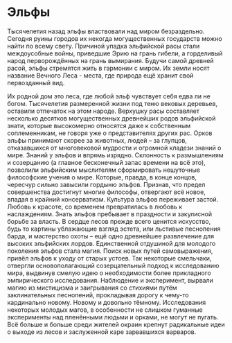﻿# Эльфы
Тысячелетия назад эльфы властвовали над миром безраздельно. Сегодня руины городов их некогда могущественных государств можно найти по всему свету. Причиной упадка эльфийской расы стали междоусобные войны, приведшие Эрию на грань гибели, а горделивый народ перворождённых на грань вымирания.
Будучи самой древней расой, эльфы стремятся жить в гармонии с миром. Их земли носят название Вечного Леса - места, где природа ещё хранит свой первозданный вид. 

Их родной дом это леса, где любой эльф чувствует себя едва ли не богом. Тысячелетия размеренной жизни под теню вековых деревьев, оставили отпечаток на этом народе. Верхушку расы составляет несколько десятков могущественных древнейших родов эльфийской знати, которые высокомерно относятся даже к собственным соплеменникам, не говоря уже о представителях других рас. Орков эльфы принимают скорее за животных, людей – за глупцов, отказавшихся от многовековой мудрости и огромной кладези знаний о мире. Знаний у эльфов и впрямь изрядно. Склонность к размышлениям и созерцанию (а главное бесконечный запас времени на всё это),  позволили эльфийским мыслителям сформировать нешуточные философские учения о мире. Которые, правда, в конце концов, чересчур сильно завысили гордыню эльфов. Признав, что предел совершенства достигнут многие философы, отвергают всё новое, впадая в крайний консерватизм. Культура эльфов переживает застой. Любовь к красоте, со временем превратилась в любовь к наслаждениям. Знать эльфов пребывает в праздности и закулисной борьбе за власть. В сердце лесов прежде всего ценится искусство, будь то картины ублажающие взгляд эстета, или льстивые песнопения барда, и мастерство охоты – ещё одно древнейшее развлечение для высоких эльфийских лордов.
Единственной отдушиной для молодого поколения эльфов стала магия. Поиск новых путей самовыражения, привёл эльфов к уходу от старых устоев. Так некоторые смельчаки, отвергли основополагающий созерцательный подход к исследованию мира, выдвинув смелую идею о необходимости более прикладного эмпирического исследования. Наблюдение и эксперимент, вырвали магию из мистицизма и заигрывания со стихиями путём заклинательных песнопений, прокладывая дорогу к чему-то кардинально новому. Новому и довольно тёмному. Исследования некоторых молодых магов, в особенности не слишком гуманные эксперименты над пленёнными людьми и орками, не могут не пугать. Всё больше и больше среди жителей окраин крепнут радикальные идеи о выходе из лесов и заслуженной каре зарвавшихся варваров.

